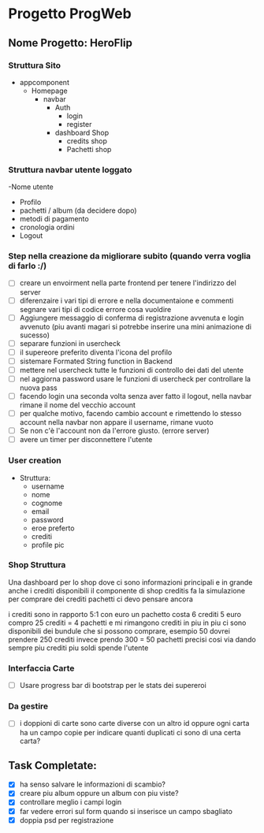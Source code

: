 # Progetto ProgWeb

## Nome Progetto: HeroFlip


### Struttura Sito

- appcomponent
  - Homepage
    - navbar
      - Auth
        - login
        - register
      - dashboard Shop
        - credits shop
        - Pachetti shop

### Struttura navbar utente loggato
-Nome utente
- Profilo
- pachetti / album (da decidere dopo)
- metodi di pagamento 
- cronologia ordini 
- Logout


### Step nella creazione da migliorare subito (quando verra voglia di farlo :/)
- [ ] creare un envoirment nella parte frontend per tenere l'indirizzo del server
- [ ] diferenzaire i vari tipi di errore e nella documentaione e commenti segnare vari tipi di codice errore cosa vuoldire
- [ ] Aggiungere messaggio di conferma di registrazione avvenuta e login avvenuto (piu avanti magari si potrebbe inserire una mini animazione di sucesso)
- [ ] separare funzioni in usercheck
- [ ] il supereore preferito diventa l'icona del profilo
- [ ] sistemare Formated String function in Backend
- [ ] mettere nel usercheck tutte le funzioni di controllo dei dati del utente
- [ ] nel aggiorna password usare le funzioni di usercheck per controllare la nuova pass
- [ ] facendo login una seconda volta senza aver fatto il logout, nella navbar rimane il nome del vecchio account 
- [ ] per qualche motivo, facendo cambio account e rimettendo lo stesso account nella navbar non appare il username, rimane vuoto
- [ ] Se non c'è l'account non da l'errore giusto. (errore server)
- [ ] avere un timer per disconnettere l'utente

### User creation 
- Struttura: 
  - username
  - nome
  - cognome
  - email
  - password
  - eroe preferto
  - crediti
  - profile pic



### Shop Struttura

Una dashboard per lo shop dove ci sono informazioni principali e in grande anche i crediti disponibili 
il componente di shop creditis fa la simulazione per comprare dei crediti 
pachetti ci devo pensare ancora 

i crediti sono in rapporto 5:1 con euro
un pachetto costa 6 crediti
5 euro compro 25 crediti = 4 pachetti e mi rimangono crediti in piu 
in piu ci sono disponibili dei bundule che si possono comprare, esempio 50 dovrei prendere 250 crediti invece prendo 300 = 50 pachetti precisi
cosi via dando sempre piu crediti piu soldi spende l'utente 



### Interfaccia Carte

- [ ] Usare progress bar di bootstrap per le stats dei supereroi




### Da gestire

- [ ] i doppioni di carte sono carte diverse con un altro id oppure ogni carta ha un campo copie per indicare quanti duplicati ci sono di una certa carta?





## Task Completate:

- [X] ha senso salvare le informazioni di scambio?
- [X] creare piu album oppure un album con piu viste?
- [X] controllare meglio i campi login
- [X] far vedere errori sul form quando si inserisce un campo sbagliato
- [X] doppia psd per registrazione